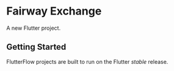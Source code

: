 # Fairway Exchange

A new Flutter project.

## Getting Started

FlutterFlow projects are built to run on the Flutter _stable_ release.
